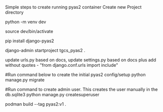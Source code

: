Simple steps to create running pyas2 container
Create new Project directory

python -m venv dev

source dev/bin/activate

pip install django-pyas2

django-admin startproject tgcs_pyas2 .

update urls.py based on docs, update settings.py based on docs plus add without quotes - "from django.conf.urls import include"

#Run command below to create the initial pyas2 config/setup
python manage.py migrate

#Run command to create admin user. This creates the user manually in the db.sqlite3
python manage.py createsuperuser

podman build --tag pyas2:v1 .
